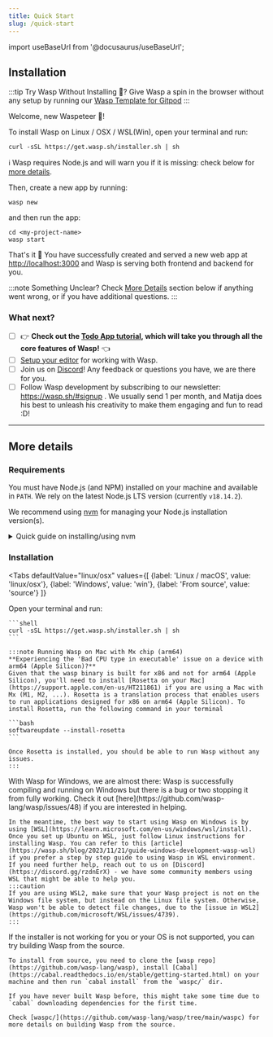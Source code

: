 ```yaml
---
title: Quick Start
slug: /quick-start
---
```


import useBaseUrl from '@docusaurus/useBaseUrl';

## Installation

:::tip Try Wasp Without Installing 🤔?
Give Wasp a spin in the browser without any setup by running our [Wasp Template for Gitpod](https://github.com/wasp-lang/gitpod-template)
:::

Welcome, new Waspeteer 🐝!

To install Wasp on Linux / OSX / WSL(Win), open your terminal and run:

```shell
curl -sSL https://get.wasp.sh/installer.sh | sh
```

ℹ️ Wasp requires Node.js and will warn you if it is missing: check below for [more details](#requirements).

Then, create a new app by running:

```shell
wasp new
```

and then run the app:

```shell
cd <my-project-name>
wasp start
```

That's it 🎉 You have successfully created and served a new web app at [http://localhost:3000](http://localhost:3000) and Wasp is serving both frontend and backend for you.

:::note Something Unclear?
Check [More Details](#more-details) section below if anything went wrong, or if you have additional questions.
:::

### What next?

- [ ] 👉 **Check out the [Todo App tutorial](../tutorial/01-create.md), which will take you through all the core features of Wasp!** 👈
- [ ] [Setup your editor](./editor-setup.md) for working with Wasp.
- [ ] Join us on [Discord](https://discord.gg/rzdnErX)! Any feedback or questions you have, we are there for you.
- [ ] Follow Wasp development by subscribing to our newsletter: https://wasp.sh/#signup . We usually send 1 per month, and Matija does his best to unleash his creativity to make them engaging and fun to read :D!

---

## More details

### Requirements

You must have Node.js (and NPM) installed on your machine and available in `PATH`. We rely on the latest Node.js LTS version (currently `v18.14.2`).

We recommend using [nvm](https://github.com/nvm-sh/nvm) for managing your Node.js installation version(s).

<details>
  <summary style={{cursor: 'pointer', 'textDecoration': 'underline'}}>
    Quick guide on installing/using nvm
  </summary>

  <div>
    Install nvm via your OS package manager (`apt`, `pacman`, `homebrew`, ...) or via the [nvm](https://github.com/nvm-sh/nvm#install--update-script) install script.

    Then, install a version of Node.js that you need:

    ```shell
    nvm install 18
    ```

    Finally, whenever you need to ensure a specific version of Node.js is used, run:

    ```shell
    nvm use 18
    ```

    to set the Node.js version for the current shell session.

    You can run

    ```shell
    node -v
    ```

    to check the version of Node.js currently being used in this shell session.

    Check NVM repo for more details: https://github.com/nvm-sh/nvm.
  </div>
</details>

### Installation

<Tabs
  defaultValue="linux/osx"
  values={[
    {label: 'Linux / macOS', value: 'linux/osx'},
    {label: 'Windows', value: 'win'},
    {label: 'From source', value: 'source'}
  ]}
>
  <TabItem value="linux/osx">
    Open your terminal and run:

    ```shell
    curl -sSL https://get.wasp.sh/installer.sh | sh
    ```

    :::note Running Wasp on Mac with Mx chip (arm64)
    **Experiencing the 'Bad CPU type in executable' issue on a device with arm64 (Apple Silicon)?**
    Given that the wasp binary is built for x86 and not for arm64 (Apple Silicon), you'll need to install [Rosetta on your Mac](https://support.apple.com/en-us/HT211861) if you are using a Mac with Mx (M1, M2, ...). Rosetta is a translation process that enables users to run applications designed for x86 on arm64 (Apple Silicon). To install Rosetta, run the following command in your terminal

    ```bash
    softwareupdate --install-rosetta
    ```

    Once Rosetta is installed, you should be able to run Wasp without any issues.
    :::
  </TabItem>

  <TabItem value="win">
    With Wasp for Windows, we are almost there: Wasp is successfully compiling and running on Windows but there is a bug or two stopping it from fully working. Check it out [here](https://github.com/wasp-lang/wasp/issues/48) if you are interested in helping.

    In the meantime, the best way to start using Wasp on Windows is by using [WSL](https://learn.microsoft.com/en-us/windows/wsl/install). Once you set up Ubuntu on WSL, just follow Linux instructions for installing Wasp. You can refer to this [article](https://wasp.sh/blog/2023/11/21/guide-windows-development-wasp-wsl) if you prefer a step by step guide to using Wasp in WSL environment. If you need further help, reach out to us on [Discord](https://discord.gg/rzdnErX) - we have some community members using WSL that might be able to help you.
    :::caution
    If you are using WSL2, make sure that your Wasp project is not on the Windows file system, but instead on the Linux file system. Otherwise, Wasp won't be able to detect file changes, due to the [issue in WSL2](https://github.com/microsoft/WSL/issues/4739).
    :::
  </TabItem>

  <TabItem value="source">
    If the installer is not working for you or your OS is not supported, you can try building Wasp from the source.

    To install from source, you need to clone the [wasp repo](https://github.com/wasp-lang/wasp), install [Cabal](https://cabal.readthedocs.io/en/stable/getting-started.html) on your machine and then run `cabal install` from the `waspc/` dir.

    If you have never built Wasp before, this might take some time due to `cabal` downloading dependencies for the first time.

    Check [waspc/](https://github.com/wasp-lang/wasp/tree/main/waspc) for more details on building Wasp from the source.
  </TabItem>
</Tabs>
